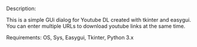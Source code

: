 Description:

This is a simple GUi dialog for Youtube DL created with tkinter and easygui.
You can enter multiple URLs to download youtube links at the same time.

Requirements:
OS, Sys,
Easygui,
Tkinter,
Python 3.x
